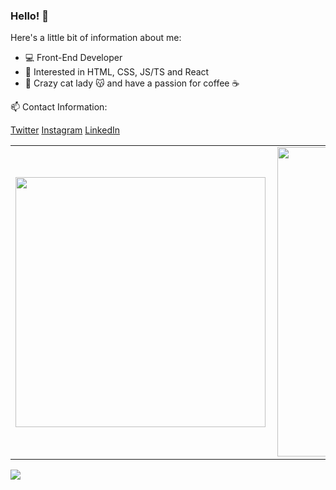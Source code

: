 ### Hello! 👋

Here's a little bit of information about me:

- :computer: Front-End Developer
- 🌱 Interested in HTML, CSS, JS/TS and React
- :sparkling_heart: Crazy cat lady :kissing_cat: and have a passion for coffee :coffee:

📫 Contact Information: 

[Twitter](https://twitter.com/acaroldonadel)
[Instagram](https://www.instagram.com/caroldonadel/)
[LinkedIn](https://www.linkedin.com/in/carolina-donadel/)

<center>
<table>
    <tr>
        <td><img width="400px" align="left" src="https://github-readme-stats.vercel.app/api/top-langs/?username=caroldonadel&hide=html&layout=compact&theme=buefy" /></td>
        <td><img width="495px" align="left" src="https://github-readme-stats.vercel.app/api?username=caroldonadel&theme=buefy"/></td>
    </tr>   
</table>
</center>   


![](https://komarev.com/ghpvc/?username=caroldonadel&color=blue&style=flat)

